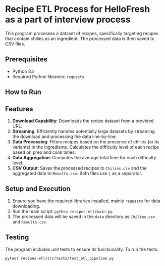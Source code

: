 # Recipe ETL Process for HelloFresh as a part of interview process

This program processes a dataset of recipes, specifically targeting recipes that contain chilies as an ingredient. The processed data is then saved to CSV files.

## Prerequisites

- Python 3.x
- Required Python libraries: `requests`

## How to Run

## Features

1. **Download Capability**: Downloads the recipe dataset from a provided URL.
2. **Streaming**: Efficiently handles potentially large datasets by streaming the download and processing the data line-by-line.
3. **Data Processing**: Filters recipes based on the presence of chilies (or its variants) in the ingredients. Calculates the difficulty level of each recipe based on prep and cook times.
4. **Data Aggregation**: Computes the average total time for each difficulty level.
5. **CSV Output**: Saves the processed recipes to `Chilies.csv` and the aggregated data to `Results.csv`. Both files use `|` as a separator.

## Setup and Execution

1. Ensure you have the required libraries installed, mainly `requests` for data downloading.
2. Run the main script: `python recipes-etl/main.py`.
3. The processed data will be saved in the `data` directory as `Chilies.csv` and `Results.csv`.

## Testing

The program includes unit tests to ensure its functionality. To run the tests:

```bash
pytest recipes-etl/src/tests/test_etl_pipeline.py
```
